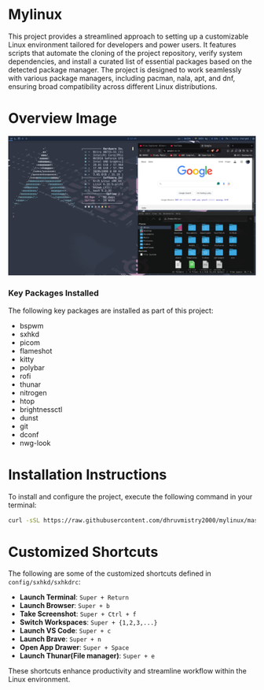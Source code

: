 # Mylinux


This project provides a streamlined approach to setting up a customizable Linux environment tailored for developers and power users. It features scripts that automate the cloning of the project repository, verify system dependencies, and install a curated list of essential packages based on the detected package manager. The project is designed to work seamlessly with various package managers, including pacman, nala, apt, and dnf, ensuring broad compatibility across different Linux distributions.

# Overview Image
![Project Overview](image.png)

### Key Packages Installed
The following key packages are installed as part of this project:
- bspwm
- sxhkd
- picom
- flameshot
- kitty
- polybar
- rofi
- thunar
- nitrogen
- htop
- brightnessctl
- dunst
- git
- dconf
- nwg-look

# Installation Instructions
To install and configure the project, execute the following command in your terminal:
```bash
curl -sSL https://raw.githubusercontent.com/dhruvmistry2000/mylinux/master/setup.sh | bash
```

# Customized Shortcuts
The following are some of the customized shortcuts defined in `config/sxhkd/sxhkdrc`:

- **Launch Terminal**: `Super + Return` 
- **Launch Browser**: `Super + b`
- **Take Screenshot**: `Super + Ctrl + f` 
- **Switch Workspaces**: `Super + {1,2,3,...}`
- **Launch VS Code**: `Super + c`
- **Launch Brave**: `Super + n`
- **Open App Drawer**: `Super + Space`
- **Launch Thunar(File manager)**: `Super + e`

These shortcuts enhance productivity and streamline workflow within the Linux environment.


